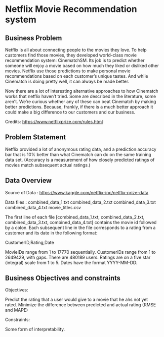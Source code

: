 # Netflix Movie Recommendation system

## Business Problem

Netflix is all about connecting people to the movies they love. To help customers find those movies, they developed world-class movie recommendation system: CinematchSM. Its job is to predict whether someone will enjoy a movie based on how much they liked or disliked other movies. Netflix use those predictions to make personal movie recommendations based on each customer’s unique tastes. And while Cinematch is doing pretty well, it can always be made better.

Now there are a lot of interesting alternative approaches to how Cinematch works that netflix haven’t tried. Some are described in the literature, some aren’t. We’re curious whether any of these can beat Cinematch by making better predictions. Because, frankly, if there is a much better approach it could make a big difference to our customers and our business.

Credits: https://www.netflixprize.com/rules.html

## Problem Statement

Netflix provided a lot of anonymous rating data, and a prediction accuracy bar that is 10% better than what Cinematch can do on the same training data set. (Accuracy is a measurement of how closely predicted ratings of movies match subsequent actual ratings.)

## Data Overview
Source of Data : https://www.kaggle.com/netflix-inc/netflix-prize-data

Data files : combined_data_1.txt combined_data_2.txt combined_data_3.txt combined_data_4.txt movie_titles.csv

The first line of each file [combined_data_1.txt, combined_data_2.txt, combined_data_3.txt, combined_data_4.txt] contains the movie id followed by a colon. Each subsequent line in the file corresponds to a rating from a customer and its date in the following format:

CustomerID,Rating,Date

MovieIDs range from 1 to 17770 sequentially. CustomerIDs range from 1 to 2649429, with gaps. There are 480189 users. Ratings are on a five star (integral) scale from 1 to 5. Dates have the format YYYY-MM-DD.

## Business Objectives and constraints
Objectives:

  Predict the rating that a user would give to a movie that he ahs not yet rated.
  Minimize the difference between predicted and actual rating (RMSE and MAPE)

Constraints:

  Some form of interpretability.
